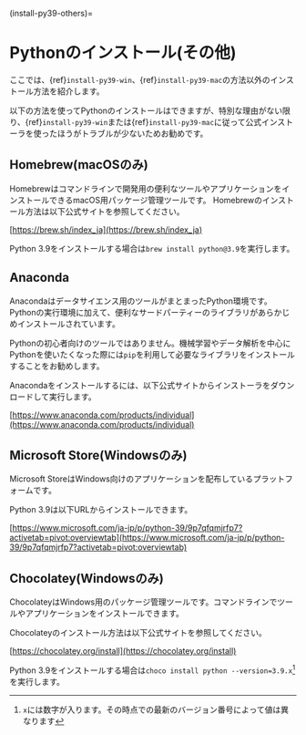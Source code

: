 (install-py39-others)=

# Pythonのインストール(その他)
ここでは、{ref}`install-py39-win`、{ref}`install-py39-mac`の方法以外のインストール方法を紹介します。

以下の方法を使ってPythonのインストールはできますが、特別な理由がない限り、{ref}`install-py39-win`または{ref}`install-py39-mac`に従って公式インストーラを使ったほうがトラブルが少ないためお勧めです。

## Homebrew(macOSのみ)
Homebrewはコマンドラインで開発用の便利なツールやアプリケーションをインストールできるmacOS用パッケージ管理ツールです。
Homebrewのインストール方法は以下公式サイトを参照してください。

[https://brew.sh/index_ja](https://brew.sh/index_ja)

Python 3.9をインストールする場合は`brew install python@3.9`を実行します。

## Anaconda
Anacondaはデータサイエンス用のツールがまとまったPython環境です。Pythonの実行環境に加えて、便利なサードパーティーのライブラリがあらかじめインストールされています。

Pythonの初心者向けのツールではありません。機械学習やデータ解析を中心にPythonを使いたくなった際には`pip`を利用して必要なライブラリをインストールすることをお勧めします。

Anacondaをインストールするには、以下公式サイトからインストーラをダウンロードして実行します。

[https://www.anaconda.com/products/individual](https://www.anaconda.com/products/individual)

## Microsoft Store(Windowsのみ)
Microsoft StoreはWindows向けのアプリケーションを配布しているプラットフォームです。

Python 3.9は以下URLからインストールできます。

[https://www.microsoft.com/ja-jp/p/python-39/9p7qfqmjrfp7?activetab=pivot:overviewtab](https://www.microsoft.com/ja-jp/p/python-39/9p7qfqmjrfp7?activetab=pivot:overviewtab)

## Chocolatey(Windowsのみ)
ChocolateyはWindows用のパッケージ管理ツールです。コマンドラインでツールやアプリケーションをインストールできます。

Chocolateyのインストール方法は以下公式サイトを参照してください。

[https://chocolatey.org/install](https://chocolatey.org/install)

Python 3.9をインストールする場合は`choco install python --version=3.9.x`[^1]を実行します。

[^1]: `x`には数字が入ります。その時点での最新のバージョン番号によって値は異なります
